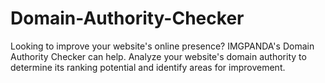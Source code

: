 # Domain-Authority-Checker
Looking to improve your website's online presence? IMGPANDA's Domain Authority Checker can help. Analyze your website's domain authority to determine its ranking potential and identify areas for improvement.
